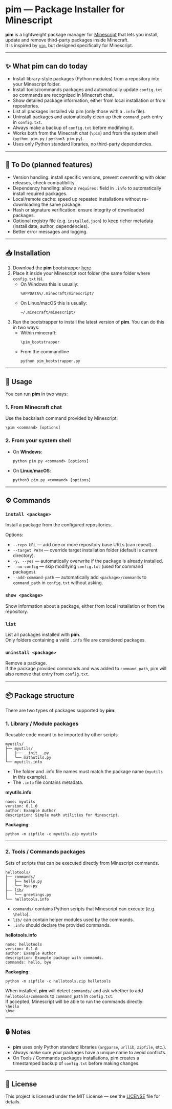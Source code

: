 # pim — Package Installer for Minescript

**pim** is a lightweight package manager for [Minescript](https://github.com/maxuser0/minescript) that lets you install, update and remove third-party packages inside Minecraft.  
It is inspired by [`pip`](https://pypi.org/project/pip/), but designed specifically for Minescript.

---

## ✨ What pim can do today

- Install library-style packages (Python modules) from a repository into your Minescript folder.  
- Install tools/commands packages and automatically update `config.txt` so commands are recognized in Minecraft chat.  
- Show detailed package information, either from local installation or from repositories.  
- List all packages installed via pim (only those with a `.info` file).  
- Uninstall packages and automatically clean up their `command_path` entry in `config.txt`.  
- Always make a backup of `config.txt` before modifying it.  
- Works both from the Minecraft chat (`\pim`) and from the system shell (`python pim.py` / `python3 pim.py`).  
- Uses only Python standard libraries, no third-party dependencies.

---

## 📝 To Do (planned features)

- Version handling: install specific versions, prevent overwriting with older releases, check compatibility.  
- Dependency handling: allow a `requires:` field in `.info` to automatically install required packages.  
- Local/remote cache: speed up repeated installations without re-downloading the same package.  
- Hash or signature verification: ensure integrity of downloaded packages.  
- Optional registry file (e.g. `installed.json`) to keep richer metadata (install date, author, dependencies).  
- Better error messages and logging.  

---

## 📥 Installation

1. Download the **pim** bootstrapper [here](https://raw.githubusercontent.com/R4z0rX/pim/bootstrapper/pim_bootstrapper.py)
2. Place it inside your Minescript root folder (the same folder where `config.txt` is).  
   - On Windows this is usually:  
     ```
     %APPDATA%/.minecraft/minescript/
     ```
   - On Linux/macOS this is usually:  
     ```
     ~/.minecraft/minescript/
     ```
3. Run the bootstrapper to install the latest version of **pim**. You can do this in two ways:
    - Within minecraft:
        ```
        \pim_bootstrapper
        ```
    - From the commandline
        ```
        python pim_bootstrapper.py
        ```

---

## 🚀 Usage

You can run **pim** in two ways:

### 1. From Minecraft chat
Use the backslash command provided by Minescript:
```
\pim <command> [options]
```

### 2. From your system shell
- On **Windows**:
  ```
  python pim.py <command> [options]
  ```
- On **Linux**/**macOS**:
  ```
  python3 pim.py <command> [options]
  ```

---

## ⚙️ Commands

### `install <package>`
Install a package from the configured repositories.

Options:
- `--repo URL` — add one or more repository base URLs (can repeat).
- `--target PATH` — override target installation folder (default is current directory).
- `-y, --yes` — automatically overwrite if the package is already installed.
- `--no-config` — skip modifying `config.txt` (used for command packages).
- `--add-command-path` — automatically add `<package>/commands` to `command_path` in `config.txt` without asking.

### `show <package>`
Show information about a package, either from local installation or from the repository.

### `list`
List all packages installed with **pim**.  
Only folders containing a valid `.info` file are considered packages.

### `uninstall <package>`
Remove a package.  
If the package provided commands and was added to `command_path`, pim will also remove that entry from `config.txt`.

---

## 📦 Package structure

There are two types of packages supported by **pim**:

### 1. Library / Module packages
Reusable code meant to be imported by other scripts.

```
myutils/
├── myutils/
│   ├── __init__.py
│   └── mathutils.py
└── myutils.info
```

- The folder and .info file names must match the package name (`myutils` in this example).
- The `.info` file contains metadata.

**myutils.info**
```
name: myutils
version: 0.1.0
author: Example Author
description: Simple math utilities for Minescript.
```

**Packaging**:
```
python -m zipfile -c myutils.zip myutils
```

---

### 2. Tools / Commands packages
Sets of scripts that can be executed directly from Minescript commands.

```
hellotools/
├── commands/
│   ├── hello.py
│   └── bye.py
├── lib/
│   └── greetings.py
└── hellotools.info
```

- `commands/` contains Python scripts that Minescript can execute (e.g. `\hello`).
- `lib/` can contain helper modules used by the commands.
- `.info` should declare the provided commands.

**hellotools.info**
```
name: hellotools
version: 0.1.0
author: Example Author
description: Example package with commands.
commands: hello, bye
```

**Packaging**:
```
python -m zipfile -c hellotools.zip hellotools
```

When installed, **pim** will detect `commands/` and ask whether to add `hellotools/commands` to `command_path` in `config.txt`.  
If accepted, Minescript will be able to run the commands directly: \
`\hello` \
`\bye`

---

## 🔒 Notes

- **pim** uses only Python standard libraries (`argparse`, `urllib`, `zipfile`, etc.).
- Always make sure your packages have a unique name to avoid conflicts.
- On Tools / Commands packages installations, pim creates a timestamped backup of `config.txt` before making changes.

---

## 📜 License

This project is licensed under the MIT License — see the [LICENSE](LICENSE) file for details.
